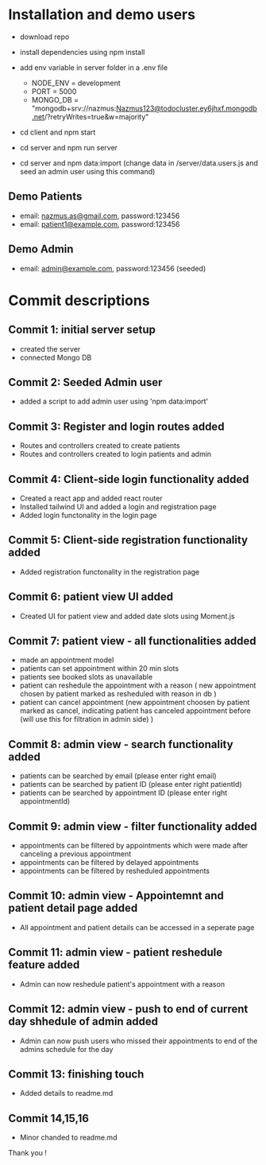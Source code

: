 # Installation and demo users

- download repo
- install dependencies using npm install
- add env variable in server folder in a .env file

  - NODE_ENV = development
  - PORT = 5000
  - MONGO_DB = "mongodb+srv://nazmus:Nazmus123@todocluster.ey6jhxf.mongodb.net/?retryWrites=true&w=majority"

- cd client and npm start
- cd server and npm run server
- cd server and npm data:import (change data in /server/data.users.js and seed an admin user using this command)

## Demo Patients

- email: nazmus.as@gmail.com, password:123456
- email: patient1@example.com, password:123456

## Demo Admin

- email: admin@example.com, password:123456
  (seeded)

# Commit descriptions

## Commit 1: initial server setup

- created the server
- connected Mongo DB

## Commit 2: Seeded Admin user

- added a script to add admin user using 'npm data:import'

## Commit 3: Register and login routes added

- Routes and controllers created to create patients
- Routes and controllers created to login patients and admin

## Commit 4: Client-side login functionality added

- Created a react app and added react router
- Installed tailwind UI and added a login and registration page
- Added login functonality in the login page

## Commit 5: Client-side registration functionality added

- Added registration functonality in the registration page

## Commit 6: patient view UI added

- Created UI for patient view and added date slots using Moment.js

## Commit 7: patient view - all functionalities added

- made an appointment model
- patients can set appointment within 20 min slots
- patients see booked slots as unavailable
- patient can reshedule the appointment with a reason ( new appointment chosen by patient marked as resheduled with reason in db )
- patient can cancel appointment (new appointment choosen by patient marked as cancel, indicating patient has canceled appointment before (will use this for filtration in admin side) )

## Commit 8: admin view - search functionality added

- patients can be searched by email (please enter right email)
- patients can be searched by patient ID (please enter right patientId)
- patients can be searched by appointment ID (please enter right appointmentId)

## Commit 9: admin view - filter functionality added

- appointments can be filtered by appointments which were made after canceling a previous appointment
- appointments can be filtered by delayed appointments
- appointments can be filtered by resheduled appointments

## Commit 10: admin view - Appointemnt and patient detail page added

- All appointment and patient details can be accessed in a seperate page

## Commit 11: admin view - patient reshedule feature added

- Admin can now reshedule patient's appointment with a reason

## Commit 12: admin view - push to end of current day shhedule of admin added

- Admin can now push users who missed their appointments to end of the admins schedule for the day

## Commit 13: finishing touch

- Added details to readme.md

## Commit 14,15,16

- Minor chanded to readme.md

Thank you !
